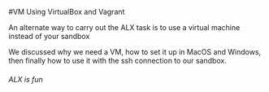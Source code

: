 #VM Using VirtualBox and Vagrant

An alternate way to carry out the ALX task is to use a virtual machine instead of your sandbox

We discussed why we need a VM, how to set it up in MacOS and Windows, then finally how to use it with the ssh connection to our sandbox.

###### ALX is fun

